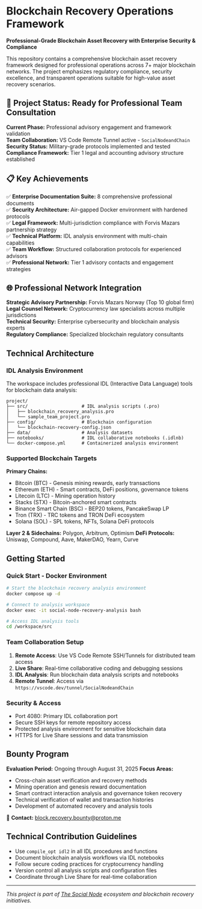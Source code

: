 # Blockchain Recovery Operations Framework

**Professional-Grade Blockchain Asset Recovery with Enterprise Security & Compliance**

This repository contains a comprehensive blockchain asset recovery framework designed for professional operations across 7+ major blockchain networks. The project emphasizes regulatory compliance, security excellence, and transparent operations suitable for high-value asset recovery scenarios.

## 🎯 Project Status: **Ready for Professional Team Consultation**

**Current Phase:** Professional advisory engagement and framework validation  
**Team Collaboration:** VS Code Remote Tunnel active - `SocialNodeandChain`  
**Security Status:** Military-grade protocols implemented and tested  
**Compliance Framework:** Tier 1 legal and accounting advisory structure established  

## 📋 Key Achievements

✅ **Enterprise Documentation Suite:** 8 comprehensive professional documents  
✅ **Security Architecture:** Air-gapped Docker environment with hardened protocols  
✅ **Legal Framework:** Multi-jurisdiction compliance with Forvis Mazars partnership strategy  
✅ **Technical Platform:** IDL analysis environment with multi-chain capabilities  
✅ **Team Workflow:** Structured collaboration protocols for experienced advisors  
✅ **Professional Network:** Tier 1 advisory contacts and engagement strategies  

## 🌐 Professional Network Integration

**Strategic Advisory Partnership:** Forvis Mazars Norway (Top 10 global firm)  
**Legal Counsel Network:** Cryptocurrency law specialists across multiple jurisdictions  
**Technical Security:** Enterprise cybersecurity and blockchain analysis experts  
**Regulatory Compliance:** Specialized blockchain regulatory consultants

## Technical Architecture

### IDL Analysis Environment
The workspace includes professional IDL (Interactive Data Language) tools for blockchain data analysis:

```
project/
├── src/                    # IDL analysis scripts (.pro)
│   ├── blockchain_recovery_analysis.pro
│   └── sample_team_project.pro
├── config/                 # Blockchain configuration
│   └── blockchain-recovery-config.json
├── data/                   # Analysis datasets
├── notebooks/              # IDL collaborative notebooks (.idlnb)
└── docker-compose.yml      # Containerized analysis environment
```

### Supported Blockchain Targets

**Primary Chains:**
- Bitcoin (BTC) - Genesis mining rewards, early transactions
- Ethereum (ETH) - Smart contracts, DeFi positions, governance tokens
- Litecoin (LTC) - Mining operation history
- Stacks (STX) - Bitcoin-anchored smart contracts
- Binance Smart Chain (BSC) - BEP20 tokens, PancakeSwap LP
- Tron (TRX) - TRC tokens and TRON DeFi ecosystem
- Solana (SOL) - SPL tokens, NFTs, Solana DeFi protocols

**Layer 2 & Sidechains:** Polygon, Arbitrum, Optimism
**DeFi Protocols:** Uniswap, Compound, Aave, MakerDAO, Yearn, Curve

## Getting Started

### Quick Start - Docker Environment
```bash
# Start the blockchain recovery analysis environment
docker compose up -d

# Connect to analysis workspace
docker exec -it social-node-recovery-analysis bash

# Access IDL analysis tools
cd /workspace/src
```

### Team Collaboration Setup
1. **Remote Access**: Use VS Code Remote SSH/Tunnels for distributed team access
2. **Live Share**: Real-time collaborative coding and debugging sessions  
3. **IDL Analysis**: Run blockchain data analysis scripts and notebooks
4. **Remote Tunnel**: Access via `https://vscode.dev/tunnel/SocialNodeandChain`

### Security & Access
- Port 4080: Primary IDL collaboration port
- Secure SSH keys for remote repository access
- Protected analysis environment for sensitive blockchain data
- HTTPS for Live Share sessions and data transmission

## Bounty Program

**Evaluation Period:** Ongoing through August 31, 2025
**Focus Areas:**
- Cross-chain asset verification and recovery methods
- Mining operation and genesis reward documentation
- Smart contract interaction analysis and governance token recovery
- Technical verification of wallet and transaction histories
- Development of automated recovery and analysis tools

📧 **Contact:** <block.recovery.bounty@proton.me>

## Technical Contribution Guidelines

- Use `compile_opt idl2` in all IDL procedures and functions
- Document blockchain analysis workflows via IDL notebooks
- Follow secure coding practices for cryptocurrency handling
- Version control all analysis scripts and configuration files
- Coordinate through Live Share for real-time collaboration

---

*This project is part of [The Social Node](https://github.com/Strikkepinnene) ecosystem and blockchain recovery initiatives.*
